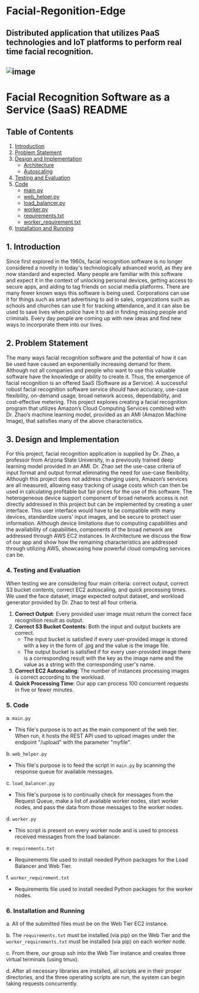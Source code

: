 # Facial-Regonition-Edge
Distributed application that utilizes PaaS technologies and IoT platforms to perform real time facial recognition.
---
![image](https://user-images.githubusercontent.com/33671457/228112776-e956adcf-10e6-4884-a7ac-f70feac37939.png)
---
# Facial Recognition Software as a Service (SaaS) README

## Table of Contents

1. [Introduction](#introduction)
2. [Problem Statement](#problem-statement)
3. [Design and Implementation](#design-and-implementation)
   - [Architecture](#architecture)
   - [Autoscaling](#autoscaling)
4. [Testing and Evaluation](#testing-and-evaluation)
5. [Code](#code)
   - [main.py](#mainpy)
   - [web_helper.py](#web_helperpy)
   - [load_balancer.py](#load_balancerpy)
   - [worker.py](#workerpy)
   - [requirements.txt](#requirementstxt)
   - [worker_requirement.txt](#worker_requirementtxt)
6. [Installation and Running](#installation-and-running)

## 1. Introduction <a name="introduction"></a>

Since first explored in the 1960s, facial recognition software is no longer considered a novelty in today's technologically advanced world, as they are now standard and expected. Many people are familiar with this software and expect it in the context of unlocking personal devices, getting access to secure apps, and aiding to tag friends on social media platforms. There are many fewer known ways this software is being used. Corporations can use it for things such as smart advertising to aid in sales, organizations such as schools and churches can use it for tracking attendance, and it can also be used to save lives when police have it to aid in finding missing people and criminals. Every day people are coming up with new ideas and find new ways to incorporate them into our lives.

## 2. Problem Statement <a name="problem-statement"></a>

The many ways facial recognition software and the potential of how it can be used have caused an exponentially increasing demand for them. Although not all companies and people who want to use this valuable software have the knowledge or ability to create it. Thus, the emergence of facial recognition is an offered SaaS (Software as a Service). A successful robust facial recognition software service should have accuracy, use-case flexibility, on-demand usage, broad network access, dependability, and cost-effective metering. This project explores creating a facial recognition program that utilizes Amazon’s Cloud Computing Services combined with Dr. Zhao’s machine learning model, provided as an AMI (Amazon Machine Image), that satisfies many of the above characteristics.

## 3. Design and Implementation <a name="design-and-implementation"></a>

For this project, facial recognition application is supplied by Dr. Zhao, a professor from Arizona State University, in a previously trained deep learning model provided in an AMI. Dr. Zhao set the use-case criteria of input format and output format eliminating the need for use-case flexibility. Although this project does not address charging users, Amazon’s services are all measured, allowing easy tracking of usage costs which can then be used in calculating profitable but fair prices for the use of this software. The heterogeneous device support component of broad network access is not directly addressed in this project but can be implemented by creating a user interface. This user interface would have to be compatible with many devices, standardize users’ input images, and be secure to protect user information. Although device limitations due to computing capabilities and the availability of capabilities, components of the broad network are addressed through AWS EC2 instances. In Architecture we discuss the flow of our app and show how the remaining characteristics are addressed through utilizing AWS, showcasing how powerful cloud computing services can be.

### 4. Testing and Evaluation
When testing we are considering four main criteria: correct output, correct S3 bucket contents, correct EC2 autoscaling, and quick processing times. We used the face dataset, image expected output dataset, and workload generator provided by Dr. Zhao to test all four criteria.

1. **Correct Output**: Every provided user image must return the correct face recognition result as output.
2. **Correct S3 Bucket Contents**: Both the input and output buckets are correct.
   - The input bucket is satisfied if every user-provided image is stored with a key in the form of .jpg and the value is the image file.
   - The output bucket is satisfied if for every user-provided image there is a corresponding result with the key as the image name and the value as a string with the corresponding user's name.
3. **Correct EC2 Autoscaling**: The number of instances processing images is correct according to the workload.
4. **Quick Processing Time**: Our app can process 100 concurrent requests in five or fewer minutes.

### 5. Code
a. `main.py`
   - This file's purpose is to act as the main component of the web tier. When run, it hosts the REST API used to upload images under the endpoint "/upload" with the parameter "myfile".

b. `web_helper.py`
   - This file's purpose is to feed the script in `main.py` by scanning the response queue for available messages.

c. `load_balancer.py`
   - This file's purpose is to continually check for messages from the Request Queue, make a list of available worker nodes, start worker nodes, and pass the data from those messages to the worker nodes.

d. `worker.py`
   - This script is present on every worker node and is used to process received messages from the load balancer.

e. `requirements.txt`
   - Requirements file used to install needed Python packages for the Load Balancer and Web Tier.

f. `worker_requirement.txt`
   - Requirements file used to install needed Python packages for the worker nodes.

### 6. Installation and Running
a. All of the submitted files must be on the Web Tier EC2 instance.

b. The `requirements.txt` must be installed (via pip) on the Web Tier and the `worker_requirements.txt` must be installed (via pip) on each worker node.

c. From there, our group ssh into the Web Tier instance and creates three virtual terminals (using tmux).

d. After all necessary libraries are installed, all scripts are in their proper directories, and the three operating scripts are run, the system can begin taking requests concurrently.
